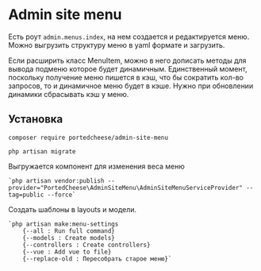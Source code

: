 # Admin site menu

Есть роут `admin.menus.index`, на нем создается и редактируется меню.
Можно выгрузить структуру меню в yaml формате и загрузить.

Если расширить класс MenuItem, можно в него дописать методы для вывода подменю которое будет динамичным. Единственный момент, поскольку получение меню пишется в кэш, что бы сократить кол-во запросов, то и динамичное меню будет в кэше. Нужно при обновлении динамики сбрасывать кэш у меню.

## Установка
`composer require portedcheese/admin-site-menu`

`php artisan migrate`

Выгружается компонент для изменения веса меню

    `php artisan vendor:publish --provider="PortedCheese\AdminSiteMenu\AdminSiteMenuServiceProvider" --tag=public --force`

Создать шаблоны в layouts и модели.

    `php artisan make:menu-settings
        {--all : Run full command}
        {--models : Create models}
        {--controllers : Create controllers}
        {--vue : Add vue to file} 
        {--replace-old : Пересобрать старое меню}`
